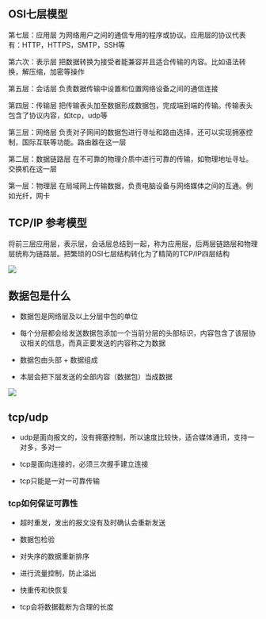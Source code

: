 ## OSI七层模型

第七层：应用层 为网络用户之间的通信专用的程序或协议。应用层的协议代表有：HTTP，HTTPS，SMTP，SSH等

第六次：表示层 把数据转换为接受者能兼容并且适合传输的内容。比如语法转换，解压缩，加密等操作

第五层：会话层 负责数据传输中设置和位置网络设备之间的通信连接

第四层：传输层 把传输表头加至数据形成数据包，完成端到端的传输。传输表头包含了协议内容，如tcp，udp等

第三层：网络层 负责对子网间的数据包进行寻址和路由选择，还可以实现拥塞控制，国际互联等功能。路由器在这一层

第二层：数据链路层 在不可靠的物理介质中进行可靠的传输，如物理地址寻址。交换机在这一层

第一层：物理层 在局域网上传输数据，负责电脑设备与网络媒体之间的互通。例如光纤，网卡

## TCP/IP 参考模型

将前三层应用层，表示层，会话层总结到一起，称为应用层，后两层链路层和物理层统称为链路层。把繁琐的OSI七层结构转化为了精简的TCP/IP四层结构

![](https://cdn.jsdelivr.net/gh/t122760862/blogimg@main/202210171506910.png)

## 数据包是什么

* 数据包是网络层及以上分层中包的单位

* 每个分层都会给发送数据包添加一个当前分层的头部标识，内容包含了该层协议相关的信息，而真正要发送的内容称之为数据

* 数据包由头部 + 数据组成

* 本层会把下层发送的全部内容（数据包）当成数据

![](https://cdn.jsdelivr.net/gh/t122760862/blogimg@main/202210171506040.png)

## tcp/udp

* udp是面向报文的，没有拥塞控制，所以速度比较快，适合媒体通讯，支持一对多，多对一

* tcp是面向连接的，必须三次握手建立连接

* tcp只能是一对一可靠传输

### tcp如何保证可靠性

* 超时重发，发出的报文没有及时确认会重新发送

* 数据包检验

* 对失序的数据重新排序

* 进行流量控制，防止溢出

* 快重传和快恢复

* tcp会将数据截断为合理的长度